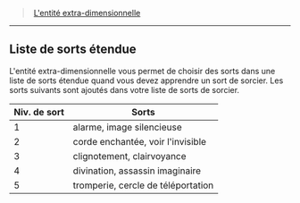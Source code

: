 ﻿---
!GenericItem
Id: warlock_extradimensional_hd.md#liste-de-sorts-étendue
ParentLink: warlock_extradimensional_hd.md#lentité-extra-dimensionnelle
Name: Liste de sorts étendue
ParentName: L'entité extra-dimensionnelle
NameLevel: 2
Attributes: {}
---
> [L'entité extra-dimensionnelle](hd_warlock_extradimensional.md)

---

## Liste de sorts étendue

L'entité extra-dimensionnelle vous permet de choisir des sorts dans une liste de sorts étendue quand vous devez apprendre un sort de sorcier. Les sorts suivants sont ajoutés dans votre liste de sorts de sorcier.

|Niv. de sort|Sorts|
|---|---|
|1|alarme, image silencieuse|
|2|corde enchantée, voir l'invisible|
|3|clignotement, clairvoyance|
|4|divination, assassin imaginaire|
|5|tromperie, cercle de téléportation|

